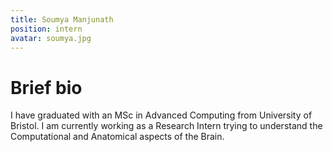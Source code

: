 ```yaml
---
title: Soumya Manjunath
position: intern
avatar: soumya.jpg
---
```


# Brief bio
I have graduated with an MSc in Advanced Computing from University of Bristol. I am currently working as a Research Intern trying to understand the Computational and Anatomical aspects of the Brain.